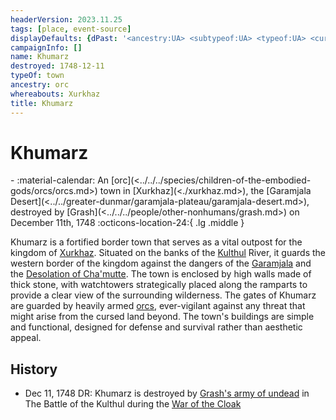 ```yaml
---
headerVersion: 2023.11.25
tags: [place, event-source]
displayDefaults: {dPast: '<ancestry:UA> <subtypeof:UA> <typeof:UA> <current:3Frq>, <end:U> by [[Grash]] on <enddate>', wPastHome: ''}
campaignInfo: []
name: Khumarz
destroyed: 1748-12-11
typeOf: town
ancestry: orc
whereabouts: Xurkhaz
title: Khumarz
---
```


# Khumarz
<div class="grid cards ext-narrow-margin ext-one-column" markdown>
-  
   :material-calendar: An [orc](<../../../species/children-of-the-embodied-gods/orcs/orcs.md>) town in [Xurkhaz](<./xurkhaz.md>), the [Garamjala Desert](<../../greater-dunmar/garamjala-plateau/garamjala-desert.md>), destroyed by [Grash](<../../../people/other-nonhumans/grash.md>) on December 11th, 1748  
    :octicons-location-24:{ .lg .middle }   
</div>


Khumarz is a fortified border town that serves as a vital outpost for the kingdom of [Xurkhaz](<./xurkhaz.md>). Situated on the banks of the [Kulthul](<../rivers/kulthul.md>) River, it guards the western border of the kingdom against the dangers of the [Garamjala](<../../greater-dunmar/garamjala-plateau/garamjala-desert.md>) and the [Desolation of Cha'mutte](<../desolation-of-cha-mutte.md>). The town is enclosed by high walls made of thick stone, with watchtowers strategically placed along the ramparts to provide a clear view of the surrounding wilderness. The gates of Khumarz are guarded by heavily armed [orcs](<../../../species/children-of-the-embodied-gods/orcs/orcs.md>), ever-vigilant against any threat that might arise from the cursed land beyond. The town's buildings are simple and functional, designed for defense and survival rather than aesthetic appeal. 
## History
- Dec 11, 1748 DR: Khumarz is destroyed by [Grash's army of undead](<../../../groups/orc-hordes/grash-s-horde.md>) in  The Battle of the Kulthul during the [War of the Cloak](<../../../events/1700s/war-of-the-cloak.md>)